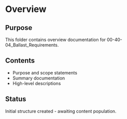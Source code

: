 # Overview

## Purpose
This folder contains overview documentation for 00-40-04_Ballast_Requirements.

## Contents
- Purpose and scope statements
- Summary documentation
- High-level descriptions

## Status
Initial structure created - awaiting content population.
